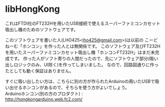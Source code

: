 libHongKong
===========

これはFTDI社のFT232Hを用いたUSB接続で使えるスーパーファミコンカセット吸出し機のためのソフトウェアです。

このソフトウェアを書いた人(LHO425&lt;lho425@gmail.com&gt;)は以前の こーどねーむ「ホンコン」を作った人とは無関係です。
このソフトウェア及びFT232Hを用いたスーパーファミコンカセット吸出し機「ホンコンFT232H」はまだ未完成です。
作った人がソフト寄りの人間だったので、先にソフトウェア部分(吸い出しロジックのみ、UI除く)を作ってしまいました。
なので、回路図通りに作ったとしても動く保証はありません。

すぐに吸い出したい方は、こちらに別の方が作られたArduinoの用いたUSBで吸い出せるホンコンがあるので、そちらを使う方がよいでしょう。<br>
Arduinoホンコン(別の方のプロダクト) : http://hongkongarduino.web.fc2.com/

